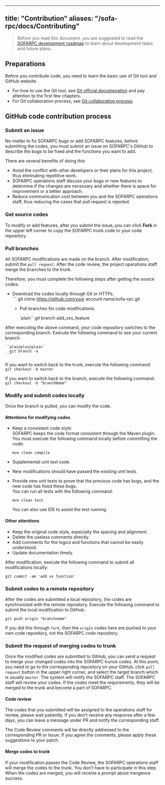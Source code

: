 
---
title: "Contribution"
aliases: "/sofa-rpc/docs/Contributing"
---


> Before you read this document, you are suggested to read the [SOFARPC development roadmap](https://github.com/sofastack/sofa-rpc/wiki/RoadMap) to learn about development tasks and future plans.

## Preparations

Before you contribute code, you need to learn the basic use of Git tool and GitHub website.

* For how to use the Git tool, see [Git official documenation](http://git-scm.com/book/zh/v1) and pay attention to the first few chapters.
* For Git collaboration process, see [Git collaboration process](http://www.ruanyifeng.com/blog/2015/12/git-workflow.html).

## GitHub code contribution process

### Submit an issue

No matter to fix SOFARPC bugs or add SOFARPC features, before submitting the codes, you must submit an issue on SOFARPC's GitHub to describe the bugs to be fixed and the functions you want to add.

There are several benefits of doing this:

* Avoid the conflict with other developers or their plans for this project, thus eliminating repetitive work.
* SOFARPC operations staff discuss your bugs or new features to determine if the changes are necessary and whether there is space for improvement or a better approach.
* Reduce communication cost between you and the SOFARPC operations staff, thus reducing the cases that pull request is rejected.


### Get source codes

To modify or add features, after you submit the issue, you can click **Fork** in the upper left corner to copy the SOFARPC trunk code to your code repository.

### Pull branches

All SOFARPC modifications are made on the branch. After modification, submit the `pull request`. After the code review, the project operations staff merge the branches to the trunk.

Therefore, you must complete the following steps after getting the source codes:

* Download the codes locally through Git or HTTPs.<br> 
	  ```
	  git clone https://github.com/your account name/sofa-rpc.git
  * Pull branches for code modifications.<br> 

	  `plain``
	  git branch add_xxx_feature
	  
After executing the above command, your code repository switches to the corresponding branch. Execute the following command to see your current branch:<br>

 
	``plainplainplain`
	  git branch -a
	```
	
If you want to switch back to the trunk, execute the following command:<br>
	  ```git checkout -b master```
	
If you want to switch back to the branch, execute the following command:<br>
	```git checkout -b "branchName"```


### Modify and submit codes locally

Once the branch is pulled, you can modify the code.


#### Attentions for modifying codes

* Keep a consistent code style.<br>
SOFARPC keeps the code format consistent through the Maven plugin. You must execute the following command locally before committing the code:
  
  ```plain
  mvn clean compile
  ```

* Supplemental unit test code.
* New modifications should have passed the existing unit tests.
* Provide new unit tests to prove that the previous code has bugs, and the new code has fixed these bugs.<br>
You can run all tests with the following command:
  ```plain
  mvn clean test
  ```

	You can also use IDE to assist the test running.

#### Other attentions

* Keep the original code style, especially the spacing and alignment.
* Delete the useless comments directly.
* Add comments for the logics and functions that cannot be easily understood.
* Update documentation timely.

After modification, execute the following command to submit all modifications locally:<br>
  
  ```plain
  git commit -am 'add xx function'
  ```

### Submit codes to a remote repository

After the codes are submitted a local repository, the codes are synchronized with the remote repository. Execute the following command to submit the local modification to GitHub:

```plain
git push origin "branchname"
```

If you did this through `fork`, then the `origin` codes here are pushed to your own code repository, not the SOFARPC code repository.

### Submit the request of merging codes to trunk 

Once the modified codes are submitted to GitHub, you can send a request to merge your changed codes into the SOFARPC trunck codes. At this point, you need to go to the corresponding repository on your GitHub, click `pull request` button in the upper right corner, and select the target branch which is usually `master`. The system will notify the SOFARPC staff. The SOFARPC staff will review your codes. If the codes meet the requirements, they will be merged to the trunk and become a part of SOFARPC.

#### Code review

The codes that you submitted will be assigned to the operations staff for review, please wait patiently. If you don't receive any response after a few days, you can leave a message under PR and notify the corresponding staff.

The Code Review comments will be directly addressed to the corresponding PR or Issue. If you agree the comments, please apply these suggestions to your patch.

#### Merge codes to trunk

If your modification passes the Code Review, the SOFARPC operations staff will merge the codes to the trunk. You don't have to participate in this step. When the codes are merged, you will receive a prompt about mergence success.
